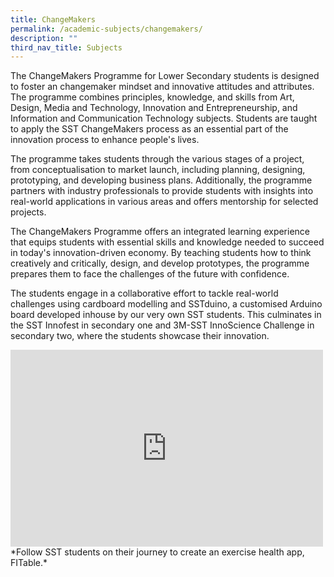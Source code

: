 ```yaml
---
title: ChangeMakers
permalink: /academic-subjects/changemakers/
description: ""
third_nav_title: Subjects
---
```

The ChangeMakers Programme for Lower Secondary students is designed to foster an changemaker mindset and innovative attitudes and attributes. The programme combines principles, knowledge, and skills from Art, Design, Media and Technology, Innovation and Entrepreneurship, and Information and Communication Technology subjects. Students are taught to apply the SST ChangeMakers process as an essential part of the innovation process to enhance people's lives.

The programme takes students through the various stages of a project, from conceptualisation to market launch, including planning, designing, prototyping, and developing business plans. Additionally, the programme partners with industry professionals to provide students with insights into real-world applications in various areas and offers mentorship for selected projects.

The ChangeMakers Programme offers an integrated learning experience that equips students with essential skills and knowledge needed to succeed in today's innovation-driven economy. By teaching students how to think creatively and critically, design, and develop prototypes, the programme prepares them to face the challenges of the future with confidence. 

The students engage in a collaborative effort to tackle real-world challenges using cardboard modelling and SSTduino, a customised Arduino board developed inhouse by our very own SST students. This culminates in the SST Innofest in secondary one and 3M-SST InnoScience Challenge in secondary two, where the students showcase their innovation.

<iframe width="500" height="315" src="https://www.youtube.com/embed/UD6j_JCcyu4" title="YouTube video player" frameborder="0" allow="accelerometer; autoplay; clipboard-write; encrypted-media; gyroscope; picture-in-picture; web-share" allowfullscreen></iframe>
*Follow SST students on their journey to create an exercise health app, FITable.*